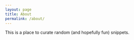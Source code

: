```yaml
---
layout: page
title: About
permalink: /about/
---
```


This is a place to curate random (and hopefully fun) snippets. 


[GitHub Projects]: https://github.com/ordinaryowl
